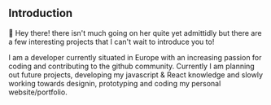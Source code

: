 ## Introduction

:wave: Hey there! there isn't much going on her quite yet admittidly but there are a few interesting projects that I can't wait to introduce you to!

I am a developer currently situated in Europe with an increasing passion for coding and contributing to the github community. Currently I am planning out future projects, developing my javascript & React knowledge and slowly working towards designin, prototyping and coding my personal website/portfolio.

